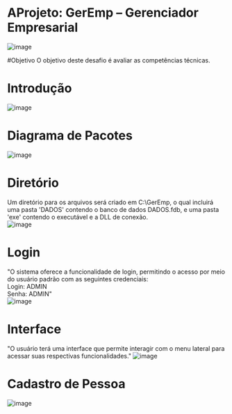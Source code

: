 AProjeto: GerEmp – Gerenciador Empresarial
===================
![image](https://github.com/lucasdefreitasroberto/GerEmp-Gerenciador-Empresarial/assets/68399974/d95826f7-4d05-4145-8a27-b64c4a2809d2)

#Objetivo
O objetivo deste desafio é avaliar as competências técnicas.

# Introdução
![image](https://github.com/lucasdefreitasroberto/GerEmp-Gerenciador-Empresarial/assets/68399974/8be63be9-a255-4c2e-99d4-d4649d218179)

#  Diagrama de Pacotes
![image](https://github.com/lucasdefreitasroberto/GerEmp-Gerenciador-Empresarial/assets/68399974/edeff5f5-b310-425c-992b-5a98eafe8771)

#  Diretório
Um diretório para os arquivos será criado em C:\GerEmp, o qual incluirá uma pasta 'DADOS' contendo o banco de dados DADOS.fdb, e uma pasta 'exe' contendo o executável e a DLL de conexão.
<br>![image](https://github.com/lucasdefreitasroberto/GerEmp-Gerenciador-Empresarial/assets/68399974/c1e8415e-e149-4db3-b4ae-07dff799600e)

#  Login
"O sistema oferece a funcionalidade de login, permitindo o acesso por meio do usuário padrão com as seguintes credenciais:
<br>
Login: ADMIN
<br>
Senha: ADMIN"
<br>
![image](https://github.com/lucasdefreitasroberto/GerEmp-Gerenciador-Empresarial/assets/68399974/48384c22-a562-4d18-bebb-2eb3fa6eece8)

#  Interface
"O usuário terá uma interface que permite interagir com o menu lateral para acessar suas respectivas funcionalidades."
![image](https://github.com/lucasdefreitasroberto/GerEmp-Gerenciador-Empresarial/assets/68399974/84c51a9e-5f14-4f17-8f7c-3071d8cfbef4)

#  Cadastro de Pessoa

![image](https://github.com/lucasdefreitasroberto/GerEmp-Gerenciador-Empresarial/assets/68399974/794323de-353f-40aa-8db3-1587dbffefba)

